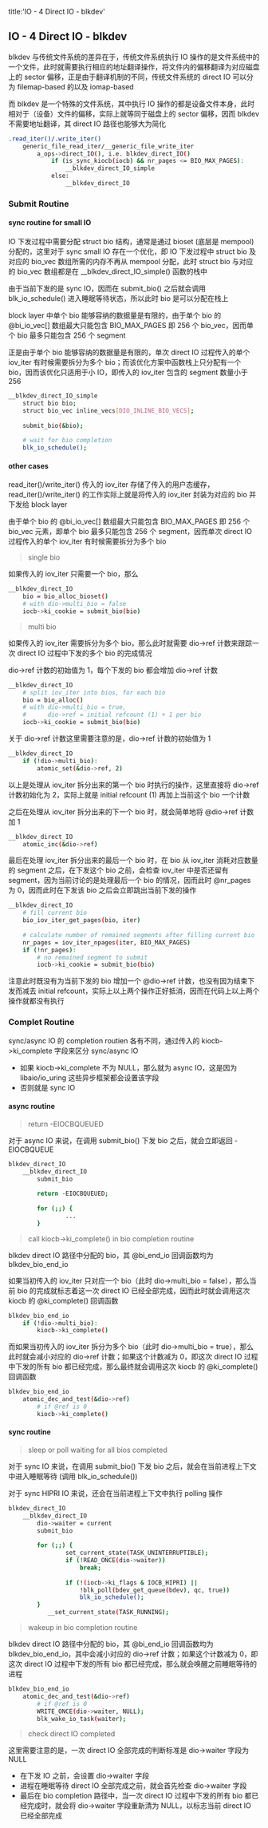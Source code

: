 title:'IO - 4 Direct IO - blkdev'
## IO - 4 Direct IO - blkdev

blkdev 与传统文件系统的差异在于，传统文件系统执行 IO 操作的是文件系统中的一个文件，此时就需要执行相应的地址翻译操作，将文件内的偏移翻译为对应磁盘上的 sector 偏移，正是由于翻译机制的不同，传统文件系统的 direct IO 可以分为 filemap-based 的以及 iomap-based

而 blkdev 是一个特殊的文件系统，其中执行 IO 操作的都是设备文件本身，此时相对于（设备）文件的偏移，实际上就等同于磁盘上的 sector 偏移，因而 blkdev 不需要地址翻译，其 direct IO 路径也能够大为简化

```sh
.read_iter()/.write_iter()
    generic_file_read_iter/__generic_file_write_iter
        a_ops->direct_IO(), i.e. blkdev_direct_IO()
            if (is_sync_kiocb(iocb) && nr_pages <= BIO_MAX_PAGES):
                __blkdev_direct_IO_simple
            else:
                __blkdev_direct_IO
```

### Submit Routine

#### sync routine for small IO

IO 下发过程中需要分配 struct bio 结构，通常是通过 bioset (底层是 mempool) 分配的，这里对于 sync small IO 存在一个优化，即 IO 下发过程中 struct bio 及对应的 bio_vec 数组所需的内存不再从 mempool 分配，此时 struct bio 与对应的 bio_vec 数组都是在 __blkdev_direct_IO_simple() 函数的栈中

由于当前下发的是 sync IO，因而在 submit_bio() 之后就会调用 blk_io_schedule() 进入睡眠等待状态，所以此时 bio 是可以分配在栈上

block layer 中单个 bio 能够容纳的数据量是有限的，由于单个 bio 的 @bi_io_vec[] 数组最大只能包含 BIO_MAX_PAGES 即 256 个 bio_vec，因而单个 bio 最多只能包含 256 个 segment

正是由于单个 bio 能够容纳的数据量是有限的，单次 direct IO 过程传入的单个 iov_iter 有时候需要拆分为多个 bio；而该优化方案中函数栈上只分配有一个 bio，因而该优化只适用于小 IO，即传入的 iov_iter 包含的 segment 数量小于 256

```sh
__blkdev_direct_IO_simple
    struct bio bio;
    struct bio_vec inline_vecs[DIO_INLINE_BIO_VECS];
    
    submit_bio(&bio);
    
    # wait for bio completion
    blk_io_schedule();
```


#### other cases

read_iter()/write_iter() 传入的 iov_iter 存储了传入的用户态缓存，read_iter()/write_iter() 的工作实际上就是将传入的 iov_iter 封装为对应的 bio 并下发给 block layer

由于单个 bio 的 @bi_io_vec[] 数组最大只能包含 BIO_MAX_PAGES 即 256 个 bio_vec 元素，即单个 bio 最多只能包含 256 个 segment，因而单次 direct IO 过程传入的单个 iov_iter 有时候需要拆分为多个 bio

> single bio

如果传入的 iov_iter 只需要一个 bio，那么

```sh
__blkdev_direct_IO
    bio = bio_alloc_bioset()
    # with dio->multi_bio = false
    iocb->ki_cookie = submit_bio(bio)
```


> multi bio

如果传入的 iov_iter 需要拆分为多个 bio，那么此时就需要 dio->ref 计数来跟踪一次 direct IO 过程中下发的多个 bio 的完成情况

dio->ref 计数的初始值为 1，每个下发的 bio 都会增加 dio->ref 计数

```sh
__blkdev_direct_IO
    # split iov_iter into bios, for each bio
    bio = bio_alloc()
    # with dio->multi_bio = true, 
    #      dio->ref = initial refcount (1) + 1 per bio
    iocb->ki_cookie = submit_bio(bio)
```


关于 dio->ref 计数这里需要注意的是，dio->ref 计数的初始值为 1

```sh
__blkdev_direct_IO
    if (!dio->multi_bio):
        atomic_set(&dio->ref, 2)
```

以上是处理从 iov_iter 拆分出来的第一个 bio 时执行的操作，这里直接将 dio->ref 计数初始化为 2，实际上就是 initial refcount (1) 再加上当前这个 bio 一个计数


之后在处理从 iov_iter 拆分出来的下一个 bio 时，就会简单地将 @dio->ref 计数加 1

```sh
__blkdev_direct_IO
    atomic_inc(&dio->ref)
```


最后在处理 iov_iter 拆分出来的最后一个 bio 时，在 bio 从 iov_iter 消耗对应数量的 segment 之后，在下发这个 bio 之前，会检查 iov_iter 中是否还留有 segment，因为当前讨论的是处理最后一个 bio 的情况，因而此时 @nr_pages 为 0，因而此时在下发该 bio 之后会立即跳出当前下发的操作

```sh
__blkdev_direct_IO
    # fill current bio
    bio_iov_iter_get_pages(bio, iter)
    
    # calculate number of remained segments after filling current bio
    nr_pages = iov_iter_npages(iter, BIO_MAX_PAGES)
    if (!nr_pages):
        # no remained segment to submit
        iocb->ki_cookie = submit_bio(bio)
```

注意此时既没有为当前下发的 bio 增加一个 @dio->ref 计数，也没有因为结束下发而减去 initial refcount，实际上以上两个操作正好抵消，因而在代码上以上两个操作就都没有执行


### Complet Routine

sync/async IO 的 completion routien 各有不同，通过传入的 kiocb->ki_complete 字段来区分 sync/async IO

- 如果 kiocb->ki_complete 不为 NULL，那么就为 async IO，这是因为 libaio/io_uring 这些异步框架都会设置该字段
- 否则就是 sync IO


#### async routine

> return -EIOCBQUEUED

对于 async IO 来说，在调用 submit_bio() 下发 bio 之后，就会立即返回 -EIOCBQUEUE

```sh
blkdev_direct_IO
    __blkdev_direct_IO
        submit_bio
        
        return -EIOCBQUEUED;
        
        for (;;) {
        		...
        }    
```


> call kiocb->ki_complete() in bio completion routine

blkdev direct IO 路径中分配的 bio，其 @bi_end_io 回调函数均为 blkdev_bio_end_io


如果当初传入的 iov_iter 只对应一个 bio（此时 dio->multi_bio = false），那么当前 bio 的完成就标志着这一次 direct IO 已经全部完成，因而此时就会调用这次 kiocb 的 @ki_complete() 回调函数

```sh
blkdev_bio_end_io
    if (!dio->multi_bio):
        kiocb->ki_complete()
```

而如果当初传入的 iov_iter 拆分为多个 bio（此时 dio->multi_bio = true），那么此时就会减小对应的 dio->ref 计数；如果这个计数减为 0，即这次 direct IO 过程中下发的所有 bio 都已经完成，那么最终就会调用这次 kiocb 的 @ki_complete() 回调函数

```sh
blkdev_bio_end_io
    atomic_dec_and_test(&dio->ref)
        # if @ref is 0
        kiocb->ki_complete()
```


#### sync routine

> sleep or poll waiting for all bios completed

对于 sync IO 来说，在调用 submit_bio() 下发 bio 之后，就会在当前进程上下文中进入睡眠等待 (调用 blk_io_schedule())

对于 sync HIPRI IO 来说，还会在当前进程上下文中执行 polling 操作

```sh
blkdev_direct_IO
    __blkdev_direct_IO
        dio->waiter = current
        submit_bio
        
        for (;;) {
        		set_current_state(TASK_UNINTERRUPTIBLE);
        		if (!READ_ONCE(dio->waiter))
        			break;
        
        		if (!(iocb->ki_flags & IOCB_HIPRI) ||
        		    !blk_poll(bdev_get_queue(bdev), qc, true))
        			blk_io_schedule();
        }
    	   __set_current_state(TASK_RUNNING);     
```


> wakeup in bio completion routine

blkdev direct IO 路径中分配的 bio，其 @bi_end_io 回调函数均为 blkdev_bio_end_io，其中会减小对应的 dio->ref 计数；如果这个计数减为 0，即这次 direct IO 过程中下发的所有 bio 都已经完成，那么就会唤醒之前睡眠等待的进程

```sh
blkdev_bio_end_io
    atomic_dec_and_test(&dio->ref)
        # if @ref is 0
        WRITE_ONCE(dio->waiter, NULL);
        blk_wake_io_task(waiter);
```

> check direct IO completed

这里需要注意的是，一次 direct IO 全部完成的判断标准是 dio->waiter 字段为 NULL

- 在下发 IO 之前，会设置 dio->waiter 字段
- 进程在睡眠等待 direct IO 全部完成之前，就会首先检查 dio->waiter 字段
- 最后在 bio completion 路径中，当一次 direct IO 过程中下发的所有 bio 都已经完成时，就会将 dio->waiter 字段重新清为 NULL，以标志当前 direct IO 已经全部完成
